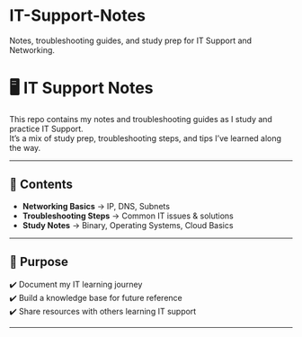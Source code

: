 # IT-Support-Notes
Notes, troubleshooting guides, and study prep for IT Support and Networking.
# 🖥️ IT Support Notes  

This repo contains my notes and troubleshooting guides as I study and practice IT Support.  
It’s a mix of study prep, troubleshooting steps, and tips I’ve learned along the way.  

---

## 📌 Contents  

- **Networking Basics** → IP, DNS, Subnets  
- **Troubleshooting Steps** → Common IT issues & solutions  
- **Study Notes** → Binary, Operating Systems, Cloud Basics  

---

## 🚀 Purpose  

✔️ Document my IT learning journey  
✔️ Build a knowledge base for future reference  
✔️ Share resources with others learning IT support  

---
